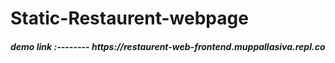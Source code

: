 # Static-Restaurent-webpage
<h5>demo link :--------  https://restaurent-web-frontend.muppallasiva.repl.co </h5>

